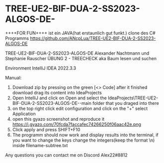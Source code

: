 # TREE-UE2-BIF-DUA-2-SS2023-ALGOS-DE-

++++FOR FUN++++ ist ein JAVA(hat erstaunlich gut funkt.) clone des C# Programms https://github.com/ANcpLua/TREE-UE2-BIF-DUA-2-SS2023-ALGOS-DE

TREE-UE2-BIF-DUA-2-SS2023-ALGOS-DE
Alexander Nachtmann und Stephanie Rauscher ÜBUNG 2 - TREECHECK aka Baum lesen und suchen


Environment IntelliJ IDEA 2022.3.3

Manual:

1. Download zip by pressing on the green [<> Code] after it finished download drag its content into IdeaProjects
2. Open IntelliJ and click on Open and select the IdeaProjects\TREE-UE2-BIF-DUA-2-SS2023-ALGOS-DE--main folder that you draged into there
3. on the top right click edit configuration and click on the "+" select Application 
4. open this gyazo screenshot and reproduce it  https://i.gyazo.com/70fcda7faccafec74266250f06aac42e.png
5. Click apply and press SHIFT+F10
6. The programm should now work and display results into the terminal, if you want to change the keys change the integers(keep the format \n) inside filename-subtree.txt

Any questions you can contact me on Discord Alex22#8812
